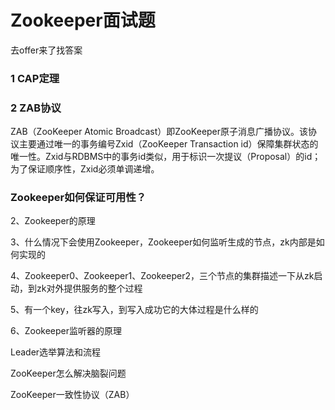 # Zookeeper面试题

去offer来了找答案

### 1 CAP定理

### 2 ZAB协议

ZAB（ZooKeeper Atomic Broadcast）即ZooKeeper原子消息广播协议。该协议主要通过唯一的事务编号Zxid（ZooKeeper Transaction id）保障集群状态的唯一性。Zxid与RDBMS中的事务id类似，用于标识一次提议（Proposal）的id；为了保证顺序性，Zxid必须单调递增。

### Zookeeper如何保证可用性？

2、Zookeeper的原理

3、什么情况下会使用Zookeeper，Zookeeper如何监听生成的节点，zk内部是如何实现的

4、Zookeeper0、Zookeeper1、Zookeeper2，三个节点的集群描述一下从zk启动，到zk对外提供服务的整个过程

5、有一个key，往zk写入，到写入成功它的大体过程是什么样的

6、Zookeeper监听器的原理



Leader选举算法和流程

ZooKeeper怎么解决脑裂问题

ZooKeeper一致性协议（ZAB）